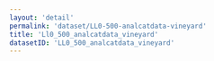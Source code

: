 ```yaml
---
layout: 'detail'
permalink: 'dataset/LL0-500-analcatdata-vineyard'
title: 'Ll0_500_analcatdata_vineyard'
datasetID: 'LL0_500_analcatdata_vineyard'
---
```

